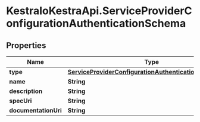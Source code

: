 # KestraIoKestraApi.ServiceProviderConfigurationAuthenticationSchema

## Properties

Name | Type | Description | Notes
------------ | ------------- | ------------- | -------------
**type** | [**ServiceProviderConfigurationAuthenticationSchemaType**](ServiceProviderConfigurationAuthenticationSchemaType.md) |  | [optional] 
**name** | **String** |  | [optional] 
**description** | **String** |  | [optional] 
**specUri** | **String** |  | [optional] 
**documentationUri** | **String** |  | [optional] 


